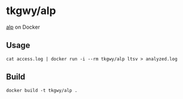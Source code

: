 # tkgwy/alp

[alp](https://github.com/tkuchiki/alp/tree/v1.0.7) on Docker

## Usage

```
cat access.log | docker run -i --rm tkgwy/alp ltsv > analyzed.log
```

## Build

```
docker build -t tkgwy/alp .
```
